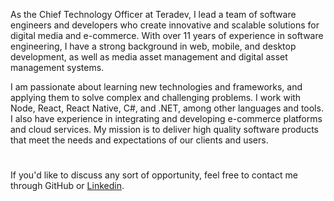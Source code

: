 <!--<picture>
  <source media="(prefers-color-scheme: dark)" srcset="https://raw.githubusercontent.com/aelassas/aelassas/output/github-snake-dark.svg" />
  <source media="(prefers-color-scheme: light)" srcset="https://raw.githubusercontent.com/aelassas/aelassas/output/github-snake.svg" />
  <img alt="github-snake" src="https://raw.githubusercontent.com/aelassas/aelassas/output/github-snake.svg" />
</picture>-->

As the Chief Technology Officer at Teradev, I lead a team of software engineers and developers who create innovative and scalable solutions for digital media and e-commerce. With over 11 years of experience in software engineering, I have a strong background in web, mobile, and desktop development, as well as media asset management and digital asset management systems.

I am passionate about learning new technologies and frameworks, and applying them to solve complex and challenging problems. I work with Node, React, React Native, C#, and .NET, among other languages and tools. I also have experience in integrating and developing e-commerce platforms and cloud services. My mission is to deliver high quality software products that meet the needs and expectations of our clients and users.

#
If you'd like to discuss any sort of opportunity, feel free to contact me through GitHub or [Linkedin](https://www.linkedin.com/in/aelassas/).
